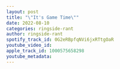 ```yaml
---
layout: post
title: "\"It's Game Time\""
date: 2022-08-10
categories: ringside-rant
author: ringside-rant
spotify_track_id: 0G2eRBpfqNVi6jxRTtgOaR
youtube_video_id: 
apple_track_id: 1000575658298
youtube_metadata: 
---
```

